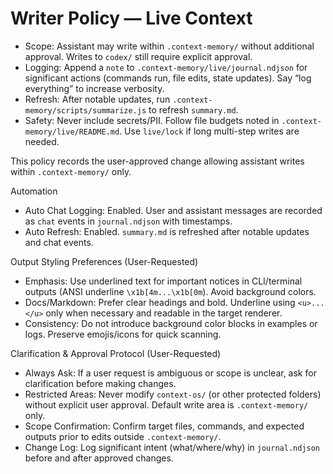 # Writer Policy — Live Context

- Scope: Assistant may write within `.context-memory/` without additional approval. Writes to `codex/` still require explicit approval.
- Logging: Append a `note` to `.context-memory/live/journal.ndjson` for significant actions (commands run, file edits, state updates). Say “log everything” to increase verbosity.
- Refresh: After notable updates, run `.context-memory/scripts/summarize.js` to refresh `summary.md`.
- Safety: Never include secrets/PII. Follow file budgets noted in `.context-memory/live/README.md`. Use `live/lock` if long multi-step writes are needed.

This policy records the user-approved change allowing assistant writes within `.context-memory/` only.

Automation
- Auto Chat Logging: Enabled. User and assistant messages are recorded as `chat` events in `journal.ndjson` with timestamps.
- Auto Refresh: Enabled. `summary.md` is refreshed after notable updates and chat events.

Output Styling Preferences (User-Requested)
- Emphasis: Use underlined text for important notices in CLI/terminal outputs (ANSI underline `\x1b[4m...\x1b[0m`). Avoid background colors.
- Docs/Markdown: Prefer clear headings and bold. Underline using `<u>...</u>` only when necessary and readable in the target renderer.
- Consistency: Do not introduce background color blocks in examples or logs. Preserve emojis/icons for quick scanning.

Clarification & Approval Protocol (User-Requested)
- Always Ask: If a user request is ambiguous or scope is unclear, ask for clarification before making changes.
- Restricted Areas: Never modify `context-os/` (or other protected folders) without explicit user approval. Default write area is `.context-memory/` only.
- Scope Confirmation: Confirm target files, commands, and expected outputs prior to edits outside `.context-memory/`.
- Change Log: Log significant intent (what/where/why) in `journal.ndjson` before and after approved changes.
